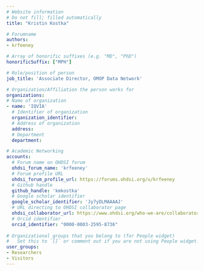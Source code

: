 ```yaml
---
# Website information
# Do not fill; filled automatically
title: "Kristin Kostka"

# Forumname 
authors:
- krfeeney

# Array of honorific suffixes (e.g. "MD", "PhD")
honorificSuffix: ["MPH"]

# Role/position of person
job_title: 'Associate Director, OMOP Data Network'

# Organization/Affiliation the person works for
organizations:
# Name of organization
- name: 'IQVIA'
  # Identifier of organization
  organization_identifier: 
  # Address of organization
  address: 
  # Department
  department: 

# Academic Networking
accounts:
  # Forum name on OHDSI forum
  ohdsi_forum_name: 'krfeeney'
  # Forum profile URL
  ohdsi_forum_profile_url: https://forums.ohdsi.org/u/krfeeney
  # Github handle
  github_handle: 'kmkostka'
  # Google scholar identifier
  google_scholar_identifier: 'Jy7yDLMAAAAJ'
  # URL directing to OHDSI collaborator page
  ohdsi_collaborator_url: https://www.ohdsi.org/who-we-are/collaborators/kristin-kostka/
  # Orcid identifier
  orcid_identifier: "0000-0003-2595-8736"
  
# Organizational groups that you belong to (for People widget)
#   Set this to `[]` or comment out if you are not using People widget.
user_groups:
- Researchers
- Visitors
---
```

